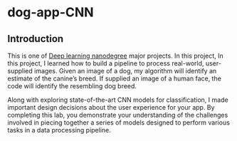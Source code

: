 # dog-app-CNN
## Introduction
This is one of [Deep learning nanodegree](https://classroom.udacity.com/nanodegrees/nd101/parts/2e8d3b5d-aa70-4376-946f-0cdc37127d7d/modules/49d2e25d-6df2-48df-8ccd-88417ae208fc/lessons/368c9af3-c8b8-4b01-92ba-40d7e989d6e7/concepts/900d740a-e47d-4b67-be4c-ca27ea8981e2) major projects.
In this project, In this project, I learned how to build a pipeline to process real-world, user-supplied images. Given an image of a dog, my algorithm will identify an estimate of the canine’s breed. If supplied an image of a human face, the code will identify the resembling dog breed.

Along with exploring state-of-the-art CNN models for classification, I made important design decisions about the user experience for your app. By completing this lab, you demonstrate your understanding of the challenges involved in piecing together a series of models designed to perform various tasks in a data processing pipeline.

